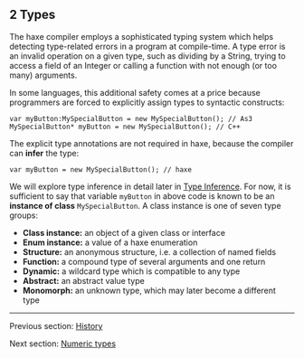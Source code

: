 ## 2 Types

The haxe compiler employs a sophisticated typing system which helps detecting type-related errors in a program at compile-time. A type error is an invalid operation on a given type, such as dividing by a String, trying to access a field of an Integer or calling a function with not enough (or too many) arguments.

In some languages, this additional safety comes at a price because programmers are forced to explicitly assign types to syntactic constructs:

```
var myButton:MySpecialButton = new MySpecialButton(); // As3
MySpecialButton* myButton = new MySpecialButton(); // C++ 
```
The explicit type annotations are not required in haxe, because the compiler can **infer** the type:

```
var myButton = new MySpecialButton(); // haxe
```
We will explore type inference in detail later in [Type Inference](https://github.com/Simn/HaxeManual/tree/master/md/manual/3.4-Type_Inference.md). For now, it is sufficient to say that variable `myButton` in above code is known to be an **instance of class** `MySpecialButton`. A class instance is one of seven type groups:



 * **Class instance:** an object of a given class or interface
 * **Enum instance:** a value of a haxe enumeration
 * **Structure:** an anonymous structure, i.e. a collection of named fields
 * **Function:** a compound type of several arguments and one return
 * **Dynamic:** a wildcard type which is compatible to any type
 * **Abstract:** an abstract value type
 * **Monomorph:** an unknown type, which may later become a different type

---

Previous section: [History](https://github.com/Simn/HaxeManual/tree/master/md/manual/1.4-History.md)

Next section: [Numeric types](https://github.com/Simn/HaxeManual/tree/master/md/manual/2.1.1-Numeric_types.md)